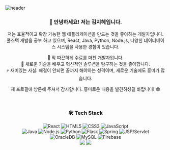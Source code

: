 ![header](https://capsule-render.vercel.app/api?type=waving&color=gradient&height=300&section=header&text=Welcome&fontSize=80&animation=fadeIn&fontAlignY=38&desc=Jihye-cellen's%20GitHub%20Profile&descAlignY=51&descAlign=62)

<div align="center">
  
  ### 👋 안녕하세요! 저는 김지혜입니다.
  
  저는 효율적이고 확장 가능한 웹 애플리케이션을 만드는 것을 좋아하는 개발자입니다.
  <br>
  풀스택 개발을 공부 하고 있으며, React, Java, Python, Node.js, 다양한 데이터베이스 시스템을 사용한 경험이 있습니다.
  <br>
  <div>
🔭 막 따끈하게 수료를 마친 개발자입니다.
<br>
🌱 새로운 기술을 배우고 혁신적인 솔루션을 탐구하는 것을 좋아합니다.
<br>
⚡ 재미있는 사실: 해결이 안되면 끝까지 해야하는 성격이며, 새로운 기술에도 흥미가 많습니다.
<br>

  제 프로필에 방문해 주셔서 감사합니다. 흥미로운 내용을 발견하셨길 바랍니다! 😄
  </div>

</div>
<br>

<div align="center">
  <h3>🛠 Tech Stack</h3>
</div>

<div align="center">

![React](https://img.shields.io/badge/-React-61DAFB?style=flat-square&logo=react&logoColor=black)
![HTML5](https://img.shields.io/badge/-HTML5-E34F26?style=flat-square&logo=html5&logoColor=white)
![CSS3](https://img.shields.io/badge/-CSS3-1572B6?style=flat-square&logo=css3)
![JavaScript](https://img.shields.io/badge/-JavaScript-F7DF1E?style=flat-square&logo=javascript&logoColor=black)
<br>
![Java](https://img.shields.io/badge/-Java-007396?style=flat-square&logo=java&logoColor=white)
![Node.js](https://img.shields.io/badge/-Node.js-339933?style=flat-square&logo=node.js&logoColor=white)
![Python](https://img.shields.io/badge/-Python-3776AB?style=flat-square&logo=python&logoColor=white)
![Flask](https://img.shields.io/badge/-Flask-000000?style=flat-square&logo=flask&logoColor=white)
![Spring](https://img.shields.io/badge/-Spring-6DB33F?style=flat-square&logo=spring&logoColor=white)
![JSP/Servlet](https://img.shields.io/badge/-JSP/Servlet-007396?style=flat-square&logo=java&logoColor=white)
<br>
![OracleDB](https://img.shields.io/badge/-OracleDB-F80000?style=flat-square&logo=oracle&logoColor=white)
![MySQL](https://img.shields.io/badge/-MySQL-4479A1?style=flat-square&logo=mysql&logoColor=white)
![Firebase](https://img.shields.io/badge/-Firebase-FFCA28?style=flat-square&logo=firebase&logoColor=black)
<br>
 <img src="https://img.shields.io/badge/-Visual%20Studio%20Code-007ACC?style=flat-square&logo=visual-studio-code&logoColor=white" />
<img src="https://img.shields.io/badge/-Eclipse-2C2255?style=flat-square&logo=eclipse&logoColor=white" />
</div>


<!--
**Jihye-cellen/Jihye-cellen** is a ✨ _special_ ✨ repository because its `README.md` (this file) appears on your GitHub profile.

Here are some ideas to get you started:

- 🔭 I’m currently working on ...
- 🌱 I’m currently learning ...
- 👯 I’m looking to collaborate on ...
- 🤔 I’m looking for help with ...
- 💬 Ask me about ...
- 📫 How to reach me: ...
- 😄 Pronouns: ...
- ⚡ Fun fact: ...
-->
